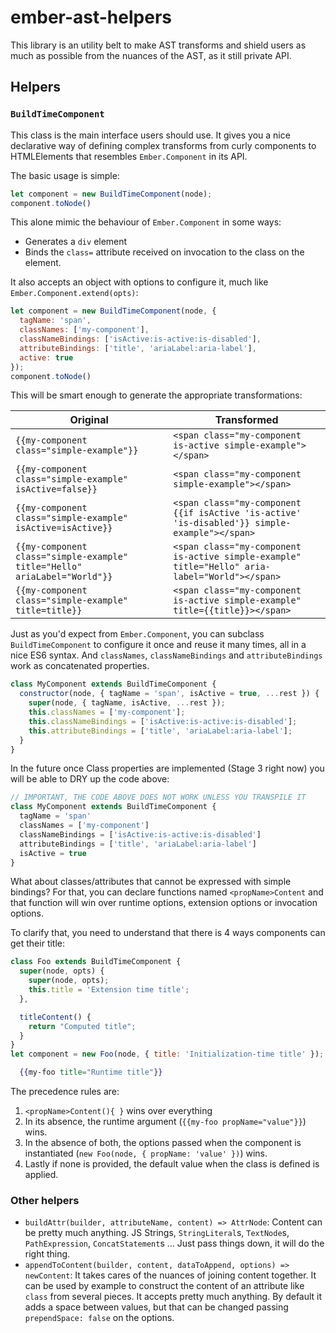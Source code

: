 # ember-ast-helpers

This library is an utility belt to make AST transforms and shield users as much as possible from
the nuances of the AST, as it still private API.



## Helpers

### `BuildTimeComponent`

This class is the main interface users should use. It gives you a nice declarative way of defining
complex transforms from curly components to HTMLElements that resembles `Ember.Component` in its
API.

The basic usage is simple:
```js
let component = new BuildTimeComponent(node);
component.toNode()
```

This alone mimic the behaviour of `Ember.Component` in some ways:
- Generates a `div` element
- Binds the `class=` attribute received on invocation to the class on the element.

It also accepts an object with options to configure it, much like `Ember.Component.extend(opts)`:

```js
let component = new BuildTimeComponent(node, {
  tagName: 'span',
  classNames: ['my-component'],
  classNameBindings: ['isActive:is-active:is-disabled'],
  attributeBindings: ['title', 'ariaLabel:aria-label'],
  active: true
});
component.toNode()
```

This will be smart enough to generate the appropriate transformations:

| Original                                       | Transformed                          |
|------------------------------------------------|--------------------------------------|
| `{{my-component class="simple-example"}}`      | `<span class="my-component is-active simple-example"></span>` |
| `{{my-component class="simple-example" isActive=false}}`      | `<span class="my-component simple-example"></span>` |
| `{{my-component class="simple-example" isActive=isActive}}`   | `<span class="my-component {{if isActive 'is-active' 'is-disabled'}} simple-example"></span>` |
| `{{my-component class="simple-example" title="Hello" ariaLabel="World"}}`   | `<span class="my-component is-active simple-example" title="Hello" aria-label="World"></span>` |
| `{{my-component class="simple-example" title=title}}`   | `<span class="my-component is-active simple-example" title={{title}}></span>` |

Just as you'd expect from `Ember.Component`, you can subclass `BuildTimeComponent` to configure it
once and reuse it many times, all in a nice ES6 syntax. And `classNames`, `classNameBindings` and
`attributeBindings` work as concatenated properties.

```js
class MyComponent extends BuildTimeComponent {
  constructor(node, { tagName = 'span', isActive = true, ...rest }) {
    super(node, { tagName, isActive, ...rest });
    this.classNames = ['my-component'];
    this.classNameBindings = ['isActive:is-active:is-disabled'];
    this.attributeBindings = ['title', 'ariaLabel:aria-label'];
  }
}
```

In the future once Class properties are implemented (Stage 3 right now) you will be able to DRY up the
code above:

```js
// IMPORTANT, THE CODE ABOVE DOES NOT WORK UNLESS YOU TRANSPILE IT
class MyComponent extends BuildTimeComponent {
  tagName = 'span'
  classNames = ['my-component']
  classNameBindings = ['isActive:is-active:is-disabled']
  attributeBindings = ['title', 'ariaLabel:aria-label']
  isActive = true
}
```

What about classes/attributes that cannot be expressed with simple bindings?
For that, you can declare functions named `<propName>Content` and that function
will win over runtime options, extension options or invocation options.

To clarify that, you need to understand that there is 4 ways components can get their title:
```js
class Foo extends BuildTimeComponent {
  super(node, opts) {
    super(node, opts);
    this.title = 'Extension time title';
  },

  titleContent() {
    return "Computed title";
  }
}
let component = new Foo(node, { title: 'Initialization-time title' });
```
```hbs
  {{my-foo title="Runtime title"}}
```

The precedence rules are:

1) `<propName>Content(){ }` wins over everything
2) In its absence, the runtime argument (`{{my-foo propName="value"}}`) wins.
3) In the absence of both, the options passed when the component is instantiated (`new Foo(node, { propName: 'value' })`) wins.
4) Lastly if none is provided, the default value when the class is defined is applied.

### Other helpers

- `buildAttr(builder, attributeName, content) => AttrNode`:  Content can be pretty much anything. JS Strings, `StringLiteral`s, `TextNode`s, `PathExpression`, `ConcatStatement`s ... Just pass things down, it will do the right thing.
- `appendToContent(builder, content, dataToAppend, options) => newContent`: It takes cares of the nuances of joining content together. It can be used by example to construct the content of an attribute like `class` from several pieces. It accepts pretty much anything. By default it adds a space between values, but that can be changed passing `prependSpace: false` on the options.
